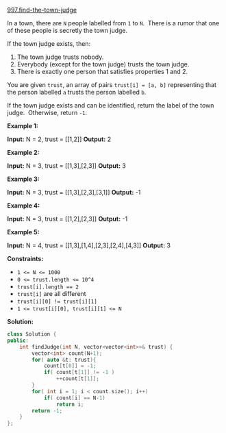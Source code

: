 [997.find-the-town-judge](https://leetcode.com/problems/find-the-town-judge/)  

In a town, there are `N` people labelled from `1` to `N`.  There is a rumor that one of these people is secretly the town judge.

If the town judge exists, then:

1.  The town judge trusts nobody.
2.  Everybody (except for the town judge) trusts the town judge.
3.  There is exactly one person that satisfies properties 1 and 2.

You are given `trust`, an array of pairs `trust[i] = [a, b]` representing that the person labelled `a` trusts the person labelled `b`.

If the town judge exists and can be identified, return the label of the town judge.  Otherwise, return `-1`.

**Example 1:**

**Input:** N = 2, trust = \[\[1,2\]\]
**Output:** 2

**Example 2:**

**Input:** N = 3, trust = \[\[1,3\],\[2,3\]\]
**Output:** 3

**Example 3:**

**Input:** N = 3, trust = \[\[1,3\],\[2,3\],\[3,1\]\]
**Output:** -1

**Example 4:**

**Input:** N = 3, trust = \[\[1,2\],\[2,3\]\]
**Output:** -1

**Example 5:**

**Input:** N = 4, trust = \[\[1,3\],\[1,4\],\[2,3\],\[2,4\],\[4,3\]\]
**Output:** 3

**Constraints:**

*   `1 <= N <= 1000`
*   `0 <= trust.length <= 10^4`
*   `trust[i].length == 2`
*   `trust[i]` are all different
*   `trust[i][0] != trust[i][1]`
*   `1 <= trust[i][0], trust[i][1] <= N`  



**Solution:**  

```cpp
class Solution {
public:
    int findJudge(int N, vector<vector<int>>& trust) {
        vector<int> count(N+1);
        for( auto &t: trust){
            count[t[0]] = -1;
            if( count[t[1]] != -1 )
                ++count[t[1]];
        }
        for( int i = 1; i < count.size(); i++)
            if( count[i] == N-1)
                return i;
        return -1;
    }
};
```
      